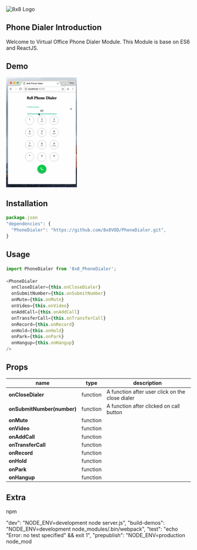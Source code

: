 <img src="https://www.8x8.com/images/logo.png" alt="8x8 Logo" />

## Phone Dialer Introduction
Welcome to Virtual Office Phone Dialer Module.
This Module is base on ES6 and ReactJS.

## Demo
<img src="https://github.com/8x8VOD/PhoneDialer/blob/master/demos/dialer-ui.gif" alt="demo" height="300px" />

## Installation

```js
package.json
"dependencies": {
  "PhoneDialer": "https://github.com/8x8VOD/PhoneDialer.git",
}
```

## Usage

```js
import PhoneDialer from '8x8_PhoneDialer';

<PhoneDialer
  onCloseDialer={this.onCloseDialer}
  onSubmitNumber={this.onSubmitNumber}
  onMute={this.onMute}
  onVideo={this.onVideo}
  onAddCall={this.onAddCall}
  onTransferCall={this.onTransferCall}
  onRecord={this.onRecord}
  onHold={this.onHold}
  onPark={this.onPark}
  onHangup={this.onHangup}
/>
```

## Props
name | type | description
-----|------|------------
**onCloseDialer** | function | A function after user click on the close dialer
**onSubmitNumber(number)** | function | A function after clicked on call button
**onMute** | function |
**onVideo** | function |
**onAddCall** | function |  
**onTransferCall** | function |  
**onRecord** | function |  
**onHold** | function |  
**onPark** | function |  
**onHangup** | function |

## Extra
npm

"dev": "NODE_ENV=development node server.js",
"build-demos": "NODE_ENV=development node_modules/.bin/webpack",
"test": "echo \"Error: no test specified\" && exit 1",
"prepublish": "NODE_ENV=production node_mod
